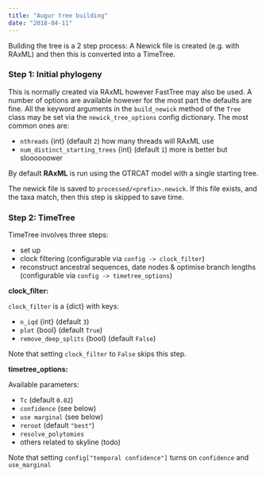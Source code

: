 ```yaml
---
title: "Augur tree building"
date: "2018-04-11"
---
```


Building the tree is a 2 step process: A Newick file is created (e.g. with RAxML) and then this is converted into a TimeTree.

### Step 1: Initial phylogeny

This is normally created via RAxML however FastTree may also be used. A number of options are available however for the most part the defaults are fine.
All the keyword arguments in the `build_newick` method of the `Tree` class may be set via the `newick_tree_options` config dictionary. The most common ones are:

* `nthreads` {int} (default `2`) how many threads will RAxML use
* `num_distinct_starting_trees` {int} (default `1`) more is better but sloooooower

By default **RAxML** is run using the GTRCAT model with a single starting tree.

The newick file is saved to `processed/<prefix>.newick`. If this file exists, and the taxa match, then this step is skipped to save time.

### Step 2: TimeTree

TimeTree involves three steps:
* set up
* clock filtering (configurable via `config -> clock_filter`)
* reconstruct ancestral sequences, date nodes & optimise branch lengths (configurable via `config -> timetree_options`)

**clock_filter:**

`clock_filter` is a {dict} with keys:
* `n_iqd` {int} (default `3`)
* `plot` {bool} (default `True`)
* `remove_deep_splits` {bool} (default `False`)

Note that setting `clock_filter` to `False` skips this step.

**timetree_options:**

Available parameters:
* `Tc` (default `0.02`)
* `confidence` (see below)
* `use marginal` (see below)
* `reroot` (default `"best"`)
* `resolve_polytomies`
* others related to skyline (todo)

Note that setting `config["temporal confidence"]` turns on `confidence` and `use_marginal`
